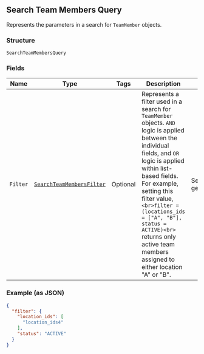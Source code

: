 ## Search Team Members Query

Represents the parameters in a search for `TeamMember` objects.

### Structure

`SearchTeamMembersQuery`

### Fields

| Name | Type | Tags | Description | Getter |
|  --- | --- | --- | --- | --- |
| `Filter` | [`SearchTeamMembersFilter`](/doc/models/search-team-members-filter.md) | Optional | Represents a filter used in a search for `TeamMember` objects. `AND` logic is applied<br>between the individual fields, and `OR` logic is applied within list-based fields.<br>For example, setting this filter value,<br>```<br>filter = (locations_ids = ["A", "B"], status = ACTIVE)<br>```<br>returns only active team members assigned to either location "A" or "B". | SearchTeamMembersFilter getFilter() |

### Example (as JSON)

```json
{
  "filter": {
    "location_ids": [
      "location_ids4"
    ],
    "status": "ACTIVE"
  }
}
```

